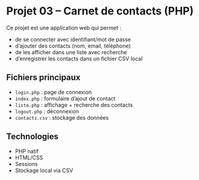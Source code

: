 # Projet 03 – Carnet de contacts (PHP)

Ce projet est une application web qui permet :
- de se connecter avec identifiant/mot de passe
- d’ajouter des contacts (nom, email, téléphone)
- de les afficher dans une liste avec recherche
- d’enregistrer les contacts dans un fichier CSV local

## Fichiers principaux

- `login.php` : page de connexion
- `index.php` : formulaire d’ajout de contact
- `liste.php` : affichage + recherche des contacts
- `logout.php` : déconnexion
- `contacts.csv` : stockage des données

## Technologies

- PHP natif
- HTML/CSS
- Sessions
- Stockage local via CSV


